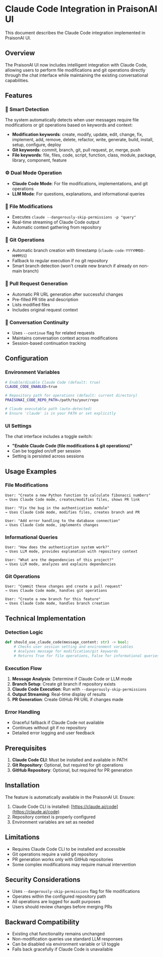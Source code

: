 # Claude Code Integration in PraisonAI UI

This document describes the Claude Code integration implemented in PraisonAI UI.

## Overview

The PraisonAI UI now includes intelligent integration with Claude Code, allowing users to perform file modifications and git operations directly through the chat interface while maintaining the existing conversational capabilities.

## Features

### 🧠 **Smart Detection**
The system automatically detects when user messages require file modifications or git operations based on keywords and context:
- **Modification keywords**: create, modify, update, edit, change, fix, implement, add, remove, delete, refactor, write, generate, build, install, setup, configure, deploy
- **Git keywords**: commit, branch, git, pull request, pr, merge, push
- **File keywords**: file, files, code, script, function, class, module, package, library, component, feature

### ⚙️ **Dual Mode Operation**
- **Claude Code Mode**: For file modifications, implementations, and git operations
- **LLM Mode**: For questions, explanations, and informational queries

### 🔧 **File Modifications**
- Executes `claude --dangerously-skip-permissions -p "query"`
- Real-time streaming of Claude Code output
- Automatic context gathering from repository

### 🌲 **Git Operations**
- Automatic branch creation with timestamp (`claude-code-YYYYMMDD-HHMMSS`)
- Fallback to regular execution if no git repository
- Smart branch detection (won't create new branch if already on non-main branch)

### 🔗 **Pull Request Generation**
- Automatic PR URL generation after successful changes
- Pre-filled PR title and description
- Lists modified files
- Includes original request context

### 🔄 **Conversation Continuity**
- Uses `--continue` flag for related requests
- Maintains conversation context across modifications
- Session-based continuation tracking

## Configuration

### Environment Variables

```bash
# Enable/disable Claude Code (default: true)
CLAUDE_CODE_ENABLED=true

# Repository path for operations (default: current directory)
PRAISONAI_CODE_REPO_PATH=/path/to/your/repo

# Claude executable path (auto-detected)
# Ensure 'claude' is in your PATH or set explicitly
```

### UI Settings

The chat interface includes a toggle switch:
- **"Enable Claude Code (file modifications & git operations)"**
- Can be toggled on/off per session
- Setting is persisted across sessions

## Usage Examples

### File Modifications
```
User: "Create a new Python function to calculate fibonacci numbers"
→ Uses Claude Code mode, creates/modifies files, shows PR link

User: "Fix the bug in the authentication module"
→ Uses Claude Code mode, modifies files, creates branch and PR

User: "Add error handling to the database connection"
→ Uses Claude Code mode, implements changes
```

### Informational Queries
```
User: "How does the authentication system work?"
→ Uses LLM mode, provides explanation with repository context

User: "What are the dependencies of this project?"
→ Uses LLM mode, analyzes and explains dependencies
```

### Git Operations
```
User: "Commit these changes and create a pull request"
→ Uses Claude Code mode, handles git operations

User: "Create a new branch for this feature"
→ Uses Claude Code mode, handles branch creation
```

## Technical Implementation

### Detection Logic
```python
def should_use_claude_code(message_content: str) -> bool:
    # Checks user session setting and environment variables
    # Analyzes message for modification/git keywords
    # Returns True for file operations, False for informational queries
```

### Execution Flow
1. **Message Analysis**: Determine if Claude Code or LLM mode
2. **Branch Setup**: Create git branch if repository exists
3. **Claude Code Execution**: Run with `--dangerously-skip-permissions`
4. **Output Streaming**: Real-time display of results
5. **PR Generation**: Create GitHub PR URL if changes made

### Error Handling
- Graceful fallback if Claude Code not available
- Continues without git if no repository
- Detailed error logging and user feedback

## Prerequisites

1. **Claude Code CLI**: Must be installed and available in PATH
2. **Git Repository**: Optional, but required for git operations
3. **GitHub Repository**: Optional, but required for PR generation

## Installation

The feature is automatically available in the PraisonAI UI. Ensure:

1. Claude Code CLI is installed: [https://claude.ai/code](https://claude.ai/code)
2. Repository context is properly configured
3. Environment variables are set as needed

## Limitations

- Requires Claude Code CLI to be installed and accessible
- Git operations require a valid git repository
- PR generation works only with GitHub repositories
- Some complex modifications may require manual intervention

## Security Considerations

- Uses `--dangerously-skip-permissions` flag for file modifications
- Operates within the configured repository path
- All operations are logged for audit purposes
- Users should review changes before merging PRs

## Backward Compatibility

- Existing chat functionality remains unchanged
- Non-modification queries use standard LLM responses
- Can be disabled via environment variable or UI toggle
- Falls back gracefully if Claude Code is unavailable